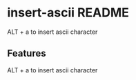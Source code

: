 # insert-ascii README

ALT + a to insert ascii character

## Features

ALT + a to insert ascii character
